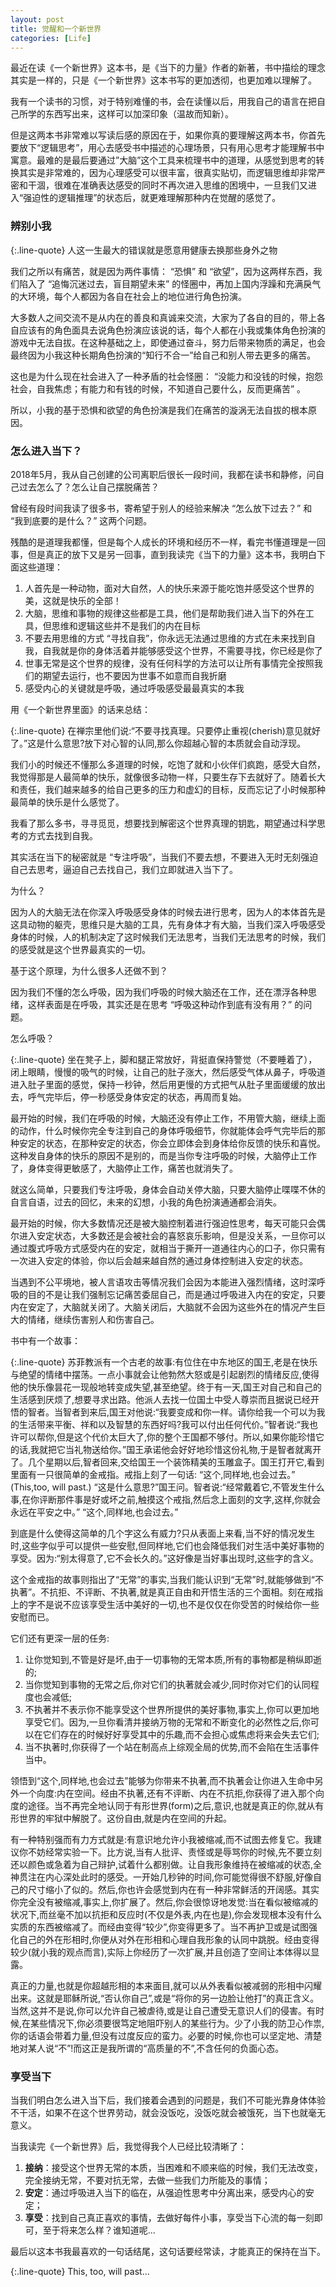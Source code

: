 ```yaml
---
layout: post
title: 觉醒和一个新世界
categories: [Life]
---
```


最近在读《一个新世界》这本书，是《当下的力量》作者的新著，书中描绘的理念其实是一样的，只是《一个新世界》这本书写的更加透彻，也更加难以理解了。

我有一个读书的习惯，对于特别难懂的书，会在读懂以后，用我自己的语言在把自己所学的东西写出来，这样可以加深印象（温故而知新）。

但是这两本书非常难以写读后感的原因在于，如果你真的要理解这两本书，你首先要放下“逻辑思考”，用心去感受书中描述的心理场景，只有用心思考才能理解书中寓意。最难的是最后要通过”大脑”这个工具来梳理书中的道理，从感觉到思考的转换其实是非常难的，因为心理感受可以很丰富，很真实贴切，而逻辑思维却非常严密和干涸，很难在准确表达感受的同时不再次进入思维的困境中，一旦我们又进入“强迫性的逻辑推理”的状态后，就更难理解那种内在觉醒的感觉了。

### 辨别小我

{:.line-quote}
人这一生最大的错误就是愿意用健康去换那些身外之物

我们之所以有痛苦，就是因为两件事情： “恐惧” 和 “欲望”，因为这两样东西，我们陷入了 “追悔沉迷过去，盲目期望未来” 的怪圈中，再加上国内浮躁和充满戾气的大环境，每个人都因为各自在社会上的地位进行角色扮演。

大多数人之间交流不是从内在的善良和真诚来交流，大家为了各自的目的，带上各自应该有的角色面具去说角色扮演应该说的话，每个人都在小我或集体角色扮演的游戏中无法自拔。在这种基础之上，即使通过奋斗，努力后带来物质的满足，也会最终因为小我这种长期角色扮演的“知行不合一”给自己和别人带去更多的痛苦。

这也是为什么现在社会进入了一种矛盾的社会怪圈： “没能力和没钱的时候，抱怨社会，自我焦虑；有能力和有钱的时候，不知道自己要什么，反而更痛苦” 。

所以，小我的基于恐惧和欲望的角色扮演是我们在痛苦的漩涡无法自拔的根本原因。

### 怎么进入当下？

2018年5月，我从自己创建的公司离职后很长一段时间，我都在读书和静修，问自己过去怎么了？怎么让自己摆脱痛苦？

曾经有段时间我读了很多书，寄希望于别人的经验来解决 “怎么放下过去？” 和 “我到底要的是什么？” 这两个问题。

残酷的是道理我都懂，但是每个人成长的环境和经历不一样，看完书懂道理是一回事，但是真正的放下又是另一回事，直到我读完《当下的力量》这本书，我明白下面这些道理：

1. 人首先是一种动物，面对大自然，人的快乐来源于能吃饱并感受这个世界的美，这就是快乐的全部！
2. 大脑，思维和事物的规律这些都是工具，他们是帮助我们进入当下的外在工具，但思维和逻辑这些并不是我们的内在目标
3. 不要去用思维的方式 “寻找自我”，你永远无法通过思维的方式在未来找到自我，自我就是你的身体活着并能够感受这个世界，不需要寻找，你已经是你了
4. 世事无常是这个世界的规律，没有任何科学的方法可以让所有事情完全按照我们的期望去运行，也不要因为世事不如意而自我折磨
5. 感受内心的关键就是呼吸，通过呼吸感受最最真实的本我

用《一个新世界里面》的话来总结：

{:.line-quote}
在禅宗里他们说:“不要寻找真理。只要停止重视(cherish)意见就好了。”这是什么意思?放下对心智的认同,那么你超越心智的本质就会自动浮现。

我们小的时候还不懂那么多道理的时候，吃饱了就和小伙伴们疯跑，感受大自然，我觉得那是人最简单的快乐，就像很多动物一样，只要生存下去就好了。随着长大和责任，我们越来越多的给自己更多的压力和虚幻的目标，反而忘记了小时候那种最简单的快乐是什么感觉了。

我看了那么多书，寻寻觅觅，想要找到解密这个世界真理的钥匙，期望通过科学思考的方式去找到自我。

其实活在当下的秘密就是 “专注呼吸”，当我们不要去想，不要进入无时无刻强迫自己去思考，逼迫自己去找自己，我们立即就进入当下了。

为什么？

因为人的大脑无法在你深入呼吸感受身体的时候去进行思考，因为人的本体首先是这具动物的躯壳，思维只是大脑的工具，先有身体才有大脑，当我们深入呼吸感受身体的时候，人的机制决定了这时候我们无法思考，当我们无法思考的时候，我们的感受就是这个世界最真实的一切。

基于这个原理，为什么很多人还做不到？

因为我们不懂的怎么呼吸，因为我们呼吸的时候大脑还在工作，还在漂浮各种思绪，这样表面是在呼吸，其实还是在思考 “呼吸这种动作到底有没有用？” 的问题。

怎么呼吸？

{:.line-quote}
坐在凳子上，脚和腿正常放好，背挺直保持警觉（不要睡着了），闭上眼睛，慢慢的吸气的时候，让自己的肚子涨大，然后感受气体从鼻子，呼吸道进入肚子里面的感觉，保持一秒钟，然后用更慢的方式把气从肚子里面缓缓的放出去，呼气完毕后，停一秒感受身体安定的状态，再周而复始。

最开始的时候，我们在呼吸的时候，大脑还没有停止工作，不用管大脑，继续上面的动作，什么时候你完全专注到自己的身体呼吸细节，你就能体会呼气完毕后的那种安定的状态，在那种安定的状态，你会立即体会到身体给你反馈的快乐和喜悦。这种发自身体的快乐的原因不是别的，而是当你专注呼吸的时候，大脑停止工作了，身体变得更敏感了，大脑停止工作，痛苦也就消失了。

就这么简单，只要我们专注呼吸，身体会自动关停大脑，只要大脑停止喋喋不休的自言自语，过去的回忆，未来的幻想，小我的角色扮演通通都会消失。

最开始的时候，你大多数情况还是被大脑控制着进行强迫性思考，每天可能只会偶尔进入安定状态，大多数还是会被社会的喜怒哀乐影响，但是没关系，一旦你可以通过腹式呼吸方式感受内在的安定，就相当于撕开一道通往内心的口子，你只需有一次进入安定的体验，你以后会越来越自然的通过身体控制进入安定的状态。

当遇到不公平境地，被人言语攻击等情况我们会因为本能进入强烈情绪，这时深呼吸的目的不是让我们强制忘记痛苦委屈自己，而是通过呼吸进入内在的安定，只要内在安定了，大脑就关闭了。大脑关闭后，大脑就不会因为这些外在的情况产生巨大的情绪，继续伤害别人和伤害自己。

书中有一个故事：

{:.line-quote}
苏菲教派有一个古老的故事:有位住在中东地区的国王,老是在快乐与绝望的情绪中摆荡。一点小事就会让他勃然大怒或是引起剧烈的情绪反应,使得他的快乐像昙花一现般地转变成失望,甚至绝望。终于有一天,国王对自己和自己的生活感到厌烦了,想要寻求出路。他派人去找一位国土中受人尊崇而且据说已经开悟的智者。当智者到来后,国王对他说:“我要变成和你一样。请你给我一个可以为我的生活带来平衡、祥和以及智慧的东西好吗?我可以付出任何代价。”智者说:“我也许可以帮你,但是这个代价太巨大了,你的整个王国都不够付。所以,如果你能珍惜它的话,我就把它当礼物送给你。”国王承诺他会好好地珍惜这份礼物,于是智者就离开了。几个星期以后,智者回来,交给国王一个装饰精美的玉雕盒子。国王打开它,看到里面有一只很简单的金戒指。戒指上刻了一句话: “这个,同样地,也会过去。” (This,too, will past.)  “这是什么意思?”国王问。智者说:“经常戴着它,不管发生什么事,在你评断那件事是好或坏之前,触摸这个戒指,然后念上面刻的文字,这样,你就会永远在平安之中。” “这个,同样地,也会过去。”

到底是什么使得这简单的几个字这么有威力?只从表面上来看,当不好的情况发生时,这些字似乎可以提供一些安慰,但同样地,它们也会降低我们对生活中美好事物的享受。因为:“别太得意了,它不会长久的。”这好像是当好事出现时,这些字的含义。

这个金戒指的故事则指出了“无常”的事实,当我们能认识到“无常”时,就能够做到“不执著”。不抗拒、不评断、不执著,就是真正自由和开悟生活的三个面相。刻在戒指上的字不是说不应该享受生活中美好的一切,也不是仅仅在你受苦的时候给你一些安慰而已。

它们还有更深一层的任务:
1. 让你觉知到,不管是好是坏,由于一切事物的无常本质,所有的事物都是稍纵即逝的;
2. 当你觉知到事物的无常之后,你对它们的执著就会减少,同时你对它们的认同程度也会减低;
3. 不执著并不表示你不能享受这个世界所提供的美好事物,事实上,你可以更加地享受它们。因为,一旦你看清并接纳万物的无常和不断变化的必然性之后,你可以在它们存在的时候好好享受其中的乐趣,而不会担心或焦虑将来会失去它们;
4. 当不执著时,你获得了一个站在制高点上综观全局的优势,而不会陷在生活事件当中。

领悟到“这个,同样地,也会过去”能够为你带来不执著,而不执著会让你进入生命中另外一个向度:内在空间。经由不执著,还有不评断、内在不抗拒,你获得了进入那个向度的途径。当不再完全地认同于有形世界(form)之后,意识,也就是真正的你,就从有形世界的牢狱中解脱了。这份自由,就是内在空间的升起。

有一种特别强而有力方式就是:有意识地允许小我被缩减,而不试图去修复它。我建议你不妨经常实验一下。比方说,当有人批评、责怪或是辱骂你的时候,先不要立刻还以颜色或急着为自己辩护,试着什么都别做。让自我形象维持在被缩减的状态,全神贯注在内心深处此时的感受。一开始几秒钟的时间,你可能觉得很不舒服,好像自己的尺寸缩小了似的。然后,你也许会感觉到内在有一种非常鲜活的开阔感。其实你完全没有被缩减,事实上,你扩展了。然后,你会很惊讶地发觉:当在看似被缩减的状况下,而丝毫不加以抗拒和反应时(不仅是外表,内在也是),你会发现根本没有什么实质的东西被缩减了。而经由变得“较少”,你变得更多了。当不再护卫或是试图强化自己的外在形相时,你便从对外在形相和心理自我形象的认同中跳脱。经由变得较少(就小我的观点而言),实际上你经历了一次扩展,并且创造了空间让本体得以显露。

真正的力量,也就是你超越形相的本来面目,就可以从外表看似被减弱的形相中闪耀出来。这就是耶稣所说,“否认你自己”,或是“将你的另一边脸让他打”的真正含义。当然,这并不是说,你可以允许自己被虐待,或是让自己遭受无意识人们的侵害。有时候,在某些情况下,你必须要很笃定地阻吓别人的某些行为。少了小我的防卫心作祟,你的话语会带着力量,但没有过度反应的蛮力。必要的时候,你也可以坚定地、清楚地对某人说“不”!而这正是我所谓的“高质量的不”,不含任何的负面心态。

### 享受当下
当我们明白怎么进入当下后，我们接着会遇到的问题是，我们不可能光靠身体体验不干活，如果不在这个世界劳动，就会没饭吃，没饭吃就会被饿死，当下也就毫无意义。

当我读完《一个新世界》后，我觉得我个人已经比较清晰了：

1. **接纳**：接受这个世界无常的本质，当困难和不顺来临的时候，我们无法改变，完全接纳无常，不要对抗无常，去做一些我们力所能及的事情；
2. **安定**：通过呼吸进入当下的临在，从强迫性思考中分离出来，感受内心的安定；
3. **享受**：找到自己真正喜欢的事情，去做好每件小事，享受当下心流的每一刻即可，至于将来怎么样？谁知道呢...

最后以这本书我最喜欢的一句话结尾，这句话要经常读，才能真正的保持在当下。

{:.line-quote}
This, too, will past...
